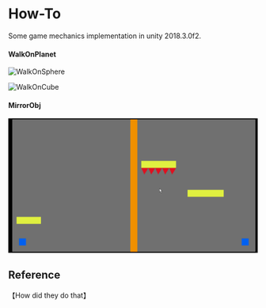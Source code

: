 # How-To
Some game mechanics implementation in unity 2018.3.0f2.



#### WalkOnPlanet

![WalkOnSphere](./README_Src/WalkOnSphere.gif)

![WalkOnCube](./README_Src/WalkOnCube.gif)

#### MirrorObj

![MirrorObj](./README_Src/MirrorObj.gif)

## Reference

【How did they do that】

